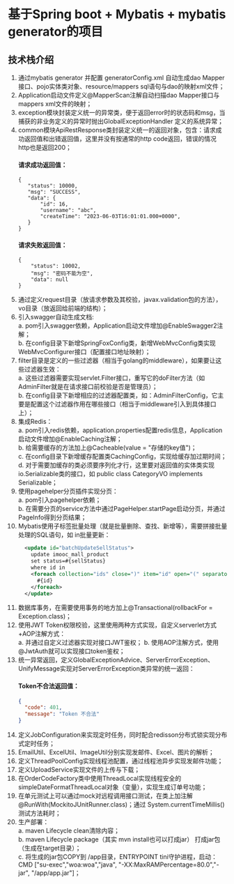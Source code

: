 # 基于Spring boot + Mybatis + mybatis generator的项目

## 技术栈介绍
1. 通过mybatis generator 并配置 generatorConfig.xml 自动生成dao Mapper接口、pojo实体类对象、resource/mappers sql语句与dao的映射xml文件；
2. Application启动文件定义@MapperScan注解自动扫描dao Mapper接口与mappers xml文件的映射；
3. exception模块封装定义统一的异常类，便于返回error时的状态码和msg，当捕获的非业务定义的异常时抛出GlobalExceptionHandler 定义的系统异常；
4. common模块ApiRestResponse类封装定义统一的返回对象，包含：请求成功返回值和出错返回值，这里并没有按通常的http code返回，错误的情况http也是返回200；
    #### 请求成功返回值：
    ```
   {
       "status": 10000,
       "msg": "SUCCESS",
       "data": {
           "id": 16,
           "username": "abc",
           "createTime": "2023-06-03T16:01:01.000+0000",
       }
   }
    ```
    #### 请求失败返回值：
    ```
    {
        "status": 10002,
        "msg": "密码不能为空",
        "data": null
    }
    ```
5. 通过定义request目录（放请求参数及其校验，javax.validation包的方法），vo目录（放返回给前端的结构）；
6. 引入swagger自动生成文档:  
    a. pom引入swagger依赖，Application启动文件增加@EnableSwagger2注解；  
    b. 在config目录下新增SpringFoxConfig类，新增WebMvcConfig类实现WebMvcConfigurer接口（配置接口地址映射）；
7. filter目录是定义的一些过滤器（相当于golang的middleware），如果要让这些过滤器生效：  
    a. 这些过滤器需要实现servlet.Filter接口，重写它的doFilter方法（如AdminFilter就是在请求接口前校验是否是管理员）；  
    b. 在config目录下新增相应的过滤器配置类，如：AdminFilterConfig，它主要是配置这个过滤器作用在哪些接口（相当于middleware引入到具体接口上）；
8. 集成Redis：  
    a. pom引入redis依赖，application.properties配置redis信息，Application启动文件增加@EnableCaching注解；  
    b. 给需要缓存的方法加上@Cacheable(value = "存储的key值")；  
    c. 在config目录下新增缓存配置类CachingConfig，实现给缓存加过期时间；  
    d. 对于需要加缓存的类必须要序列化才行，这里要对返回值的实体类实现io.Serializable类的接口，如 public class CategoryVO implements Serializable；
9. 使用pagehelper分页插件实现分页：  
    a. pom引入pagehelper依赖；  
    b. 在需要分页的service方法中通过PageHelper.startPage启动分页，并通过PageInfo得到分页结果；
10. Mybatis使用<foreach>子标签批量处理（就是批量删除、查找、新增等），需要拼接批量处理的SQL语句，如 in批量更新：
    ```xml
      <update id="batchUpdateSellStatus">
        update imooc_mall_product
        set status=#{sellStatus}
        where id in
        <foreach collection="ids" close=")" item="id" open="(" separator=",">
          #{id}
        </foreach>
      </update>
    ```
11. 数据库事务，在需要使用事务的地方加上@Transactional(rollbackFor = Exception.class)；
12. 使用JWT Token权限校验，这里使用两种方式实现，自定义serverlet方式+AOP注解方式：  
    a. 并通过自定义过滤器实现对接口JWT鉴权；
    b. 使用AOP注解方式，使用@JwtAuth就可以实现接口token鉴权；
13. 统一异常返回，定义GlobalExceptionAdvice、ServerErrorException、UnifyMessage实现对ServerErrorException类异常的统一返回：  
    #### Token不合法返回值：
    ```json
    {
      "code": 401,
      "message": "Token 不合法"
    }
    ```
14. 定义JobConfiguration来实现定时任务，同时配合redisson分布式锁实现分布式定时任务；
15. EmailUtil、ExcelUtil、ImageUtil分别实现发邮件、Excel、图片的解析；
16. 定义ThreadPoolConfig实现线程池配置，通过线程池异步实现发邮件功能；
17. 定义UploadService实现文件的上传与下载；
18. 在OrderCodeFactory类中使用ThreadLocal实现线程安全的simpleDateFormatThreadLocal对象（变量），实现生成订单号功能；
19. 在单元测试上可以通过mock对远程调用接口测试，在类上加注解@RunWith(MockitoJUnitRunner.class)；通过 System.currentTimeMillis() 测试方法耗时；
20. 生产部署：  
    a. maven Lifecycle clean清除内容；  
    b. maven Lifecycle package（其实 mvn install也可以打成jar） 打成jar包（生成在target目录）；  
    c. 将生成的jar包COPY到 /app目录，ENTRYPOINT tini守护进程，启动：CMD ["su-exec","woa:woa","java", "-XX:MaxRAMPercentage=80.0","-jar", "/app/app.jar"]；
